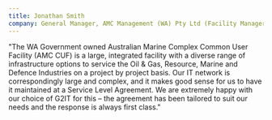 ```yaml
---
title: Jonathan Smith
company: General Manager, AMC Management (WA) Pty Ltd (Facility Managers)
---
```

"The WA Government owned Australian Marine Complex Common User Facility (AMC CUF) is a large, integrated facility with a diverse range of infrastructure options to service the Oil & Gas, Resource, Marine and Defence Industries on a project by project basis. Our IT network is correspondingly large and complex, and it makes good sense for us to have it maintained at a Service Level Agreement. We are extremely happy with our choice of G2IT for this – the agreement has been tailored to suit our needs and the response is always first class."